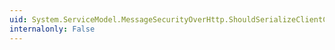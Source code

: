 ```yaml
---
uid: System.ServiceModel.MessageSecurityOverHttp.ShouldSerializeClientCredentialType
internalonly: False
---
```

